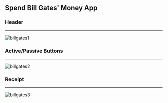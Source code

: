 ## Spend Bill Gates' Money App



### Header
---
![billgates1](https://user-images.githubusercontent.com/69170957/231541997-a718fbab-7bd2-4013-bd79-a1666781c368.jpg)



### Active/Passive Buttons
---
![billgates2](https://user-images.githubusercontent.com/69170957/231542002-01c84cd1-248c-4d4b-b541-640a64dda6b6.jpg)



### Receipt
---
![billgates3](https://user-images.githubusercontent.com/69170957/231542017-a743fa0b-6a02-4629-826d-806b7e1ddaec.jpg)
